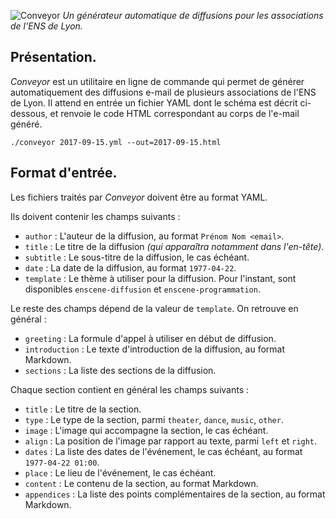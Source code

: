 ![Conveyor](http://amaia.at/conveyor.png)
*Un générateur automatique de diffusions pour les associations de l'ENS de Lyon.*

## Présentation.

*Conveyor* est un utilitaire en ligne de commande qui permet de générer automatiquement des diffusions e-mail de plusieurs associations de l'ENS de Lyon. Il attend en entrée un fichier YAML dont le schéma est décrit ci-dessous, et renvoie le code HTML correspondant au corps de l'e-mail généré.

```
./conveyor 2017-09-15.yml --out=2017-09-15.html
```

## Format d'entrée.

Les fichiers traités par *Conveyor* doivent être au format YAML.

Ils doivent contenir les champs suivants :
- `author` : L'auteur de la diffusion, au format `Prénom Nom <email>`.
- `title` : Le titre de la diffusion *(qui apparaîtra notamment dans l'en-tête)*.
- `subtitle` : Le sous-titre de la diffusion, le cas échéant.
- `date` : La date de la diffusion, au format `1977-04-22`.
- `template` : Le thème à utiliser pour la diffusion. Pour l'instant, sont disponibles `enscene-diffusion` et `enscene-programmation`.

Le reste des champs dépend de la valeur de `template`. On retrouve en général :
- `greeting` : La formule d'appel à utiliser en début de diffusion.
- `introduction` : Le texte d'introduction de la diffusion, au format Markdown.
- `sections` : La liste des sections de la diffusion.

Chaque section contient en général les champs suivants :
- `title` : Le titre de la section.
- `type` : Le type de la section, parmi `theater`, `dance`, `music`, `other`.
- `image` : L'image qui accompagne la section, le cas échéant.
- `align` : La position de l'image par rapport au texte, parmi `left` et `right`.
- `dates` : La liste des dates de l'événement, le cas échéant, au format `1977-04-22 01:00`.
- `place` : Le lieu de l'événement, le cas échéant.
- `content` : Le contenu de la section, au format Markdown.
- `appendices` : La liste des points complémentaires de la section, au format Markdown.